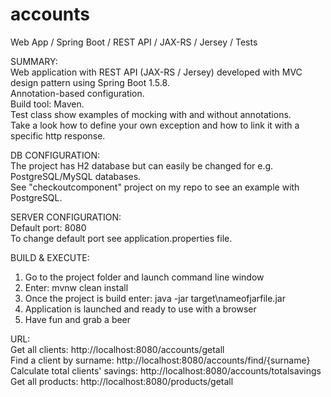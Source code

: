# accounts
Web App / Spring Boot / REST API / JAX-RS / Jersey / Tests

SUMMARY:<br>
Web application with REST API (JAX-RS / Jersey) developed with MVC design pattern using Spring Boot 1.5.8.<br>
Annotation-based configuration.<br>
Build tool: Maven.<br>
Test class show examples of mocking with and without annotations.<br>
Take a look how to define your own exception and how to link it with a specific http response.<br>

DB CONFIGURATION:<br>
The project has H2 database but can easily be changed for e.g. PostgreSQL/MySQL databases.<br>
See "checkoutcomponent" project on my repo to see an example with PostgreSQL.<br>

SERVER CONFIGURATION:<br>
Default port: 8080<br>
To change default port see application.properties file.<br>

BUILD & EXECUTE:<br>
1. Go to the project folder and launch command line window<br>
2. Enter: mvnw clean install<br>
3. Once the project is build enter: java -jar target\nameofjarfile.jar<br>
4. Application is launched and ready to use with a browser<br>
5. Have fun and grab a beer<br>

URL:<br>
Get all clients: http://localhost:8080/accounts/getall<br>
Find a client by surname: http://localhost:8080/accounts/find/{surname}<br>
Calculate total clients' savings: http://localhost:8080/accounts/totalsavings<br>
Get all products: http://localhost:8080/products/getall<br>
